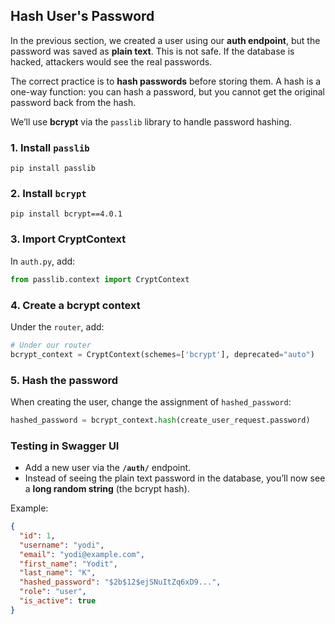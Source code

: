 ## Hash User's Password

In the previous section, we created a user using our **auth endpoint**, but the password was saved as **plain text**. This is not safe. If the database is hacked, attackers would see the real passwords.

The correct practice is to **hash passwords** before storing them. A hash is a one-way function: you can hash a password, but you cannot get the original password back from the hash.

We’ll use **bcrypt** via the `passlib` library to handle password hashing.

### 1. Install `passlib`

```shell
pip install passlib
```

### 2. Install `bcrypt`

```shell
pip install bcrypt==4.0.1
```

### 3. Import CryptContext

In `auth.py`, add:

```python
from passlib.context import CryptContext
```

### 4. Create a bcrypt context

Under the `router`, add:

```python
# Under our router
bcrypt_context = CryptContext(schemes=['bcrypt'], deprecated="auto")
```

### 5. Hash the password

When creating the user, change the assignment of `hashed_password`:

```python
hashed_password = bcrypt_context.hash(create_user_request.password)
```

### Testing in Swagger UI

- Add a new user via the **`/auth/`** endpoint.
- Instead of seeing the plain text password in the database, you’ll now see a **long random string** (the bcrypt hash).

Example:

```json
{
  "id": 1,
  "username": "yodi",
  "email": "yodi@example.com",
  "first_name": "Yodit",
  "last_name": "K",
  "hashed_password": "$2b$12$ejSNuItZq6xD9...",
  "role": "user",
  "is_active": true
}
```
